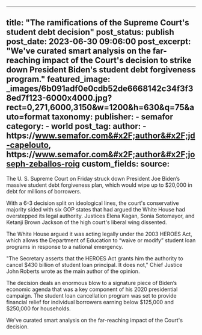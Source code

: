 
---
title: "The ramifications of the Supreme Court&#39;s student debt decision" 
post_status: publish
post_date: 2023-06-30 09:06:00 
post_excerpt: "We&#39;ve curated smart analysis on the far-reaching impact of the Court&#39;s decision to strike down President Biden&#39;s student debt forgiveness program."
featured_image: _images/6b091adf0e0cdb52de6668142c34f3f38ed7f123-6000x4000.jpg?rect&#x3D;0,271,6000,3150&amp;w&#x3D;1200&amp;h&#x3D;630&amp;q&#x3D;75&amp;auto&#x3D;format 
taxonomy:
    publisher:
        - semafor
    category:
        - world 
    post_tag:
    author:
        - https:&#x2F;&#x2F;www.semafor.com&#x2F;author&#x2F;jd-capelouto, https:&#x2F;&#x2F;www.semafor.com&#x2F;author&#x2F;joseph-zeballos-roig
custom_fields:
    source: 
---
The U. S. Supreme Court on Friday struck down President Joe Biden’s massive student debt forgiveness plan, which would wipe up to $20,000 in debt for millions of borrowers.

With a 6-3 decision split on ideological lines, the court&#39;s conservative majority sided with six GOP states that had argued the White House had overstepped its legal authority. Justices Elena Kagan, Sonia Sotomayor, and Ketanji Brown Jackson of the high court&#39;s liberal wing dissented.

The White House argued it was acting legally under the 2003 HEROES Act, which allows the Department of Education to “waive or modify” student loan programs in response to a national emergency.

&quot;The Secretary asserts that the HEROES Act grants him the authority to cancel $430 billion of student loan principal. It does not,&quot; Chief Justice John Roberts wrote as the main author of the opinion.

The decision deals an enormous blow to a signature piece of Biden’s economic agenda that was a key component of his 2020 presidential campaign. The student loan cancellation program was set to provide financial relief for individual borrowers earning below $125,000 and $250,000 for households.

We&#39;ve curated smart analysis on the far-reaching impact of the Court&#39;s decision. 